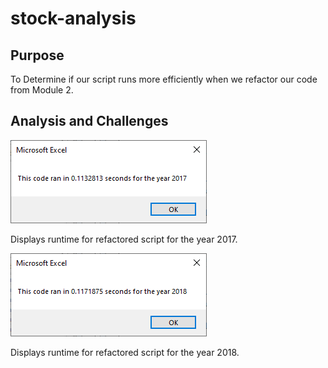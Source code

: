 # stock-analysis
## Purpose
To Determine if our script runs more efficiently when we refactor our code from Module 2.

## Analysis and Challenges

![](Resources/VBA_Challenge_2017.PNG)

Displays runtime for refactored script for the year 2017.

![](Resources/VBA_Challenge_2018.PNG)

Displays runtime for refactored script for the year 2018.


